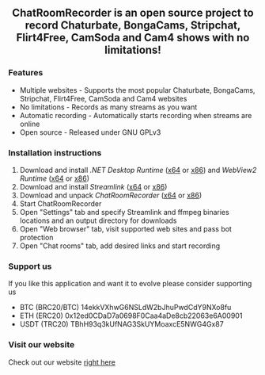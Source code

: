<h2 align="center">ChatRoomRecorder is an open source project to record Chaturbate, BongaCams, Stripchat, Flirt4Free, CamSoda and Cam4 shows with no limitations!</h2>

### Features

- Multiple websites - Supports the most popular Chaturbate, BongaCams, Stripchat, Flirt4Free, CamSoda and Cam4 websites
- No limitations - Records as many streams as you want
- Automatic recording - Automatically starts recording when streams are online
- Open source - Released under GNU GPLv3

### Installation instructions

1. Download and install _.NET Desktop Runtime_ ([x64](https://dotnet.microsoft.com/en-us/download/dotnet/thank-you/runtime-desktop-6.0.26-windows-x64-installer) or [x86](https://dotnet.microsoft.com/en-us/download/dotnet/thank-you/runtime-desktop-6.0.26-windows-x86-installer)) and _WebView2 Runtime_ ([x64](https://go.microsoft.com/fwlink/?linkid=2124701) or [x86](https://go.microsoft.com/fwlink/?linkid=2099617))
2. Download and install _Streamlink_ ([x64](https://github.com/streamlink/windows-builds/releases/download/6.9.0-1/streamlink-6.9.0-1-py312-x86_64.exe) or [x86](https://github.com/streamlink/windows-builds/releases/download/6.9.0-1/streamlink-6.9.0-1-py312-x86.exe))
3. Download and unpack _ChatRoomRecorder_ ([x64](https://github.com/SagalVanderklok/ChatRoomRecorder/releases/latest/download/ChatRoomRecorder_x64.zip) or [x86](https://github.com/SagalVanderklok/ChatRoomRecorder/releases/latest/download/ChatRoomRecorder_x86.zip))
4. Start ChatRoomRecorder
5. Open "Settings" tab and specify Streamlink and ffmpeg binaries locations and an output directory for downloads
6. Open "Web browser" tab, visit supported web sites and pass bot protection
7. Open "Chat rooms" tab, add desired links and start recording

### Support us

If you like this application and want it to evolve please consider supporting us

- BTC (BRC20/BTC) 14ekkVXhwG6NSLdW2bJhuPwdCdY9NXo8fu
- ETH (ERC20) 0x12ed0CDaD7a0698F0Caa4aDe8cb22063e6A00901
- USDT (TRC20) TBhH93q3kUfNAG3SkUYMoaxcE5NWG4Gx87

### Visit our website

Check out our website [right here](https://chatroomrecorder.com)
